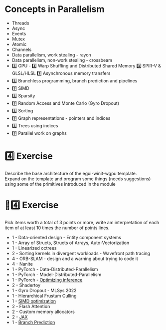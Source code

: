 # Concepts in Parallelism

* Threads
* Async
* Events
* Mutex
* Atomic
* Channels
* Data parallelism, work stealing - rayon
* Data parallelism, non-work stealing - crossbeam
* 3️⃣ GPU - 3️⃣ Warp Shuffling and Distributed Shared Memory 3️⃣ SPIR-V & GLSL/HLSL 3️⃣ Asynchronous memory transfers
* 3️⃣ Branchless programming, branch prediction and pipelines
* 3️⃣ SIMD
* 3️⃣ Sparsity
* 3️⃣ Random Access and Monte Carlo (Gyro Dropout)
* 3️⃣ Sorting
* 3️⃣ Graph representations - pointers and indices
* 3️⃣ Trees using indices
* 3️⃣ Parallel work on graphs

# 4️⃣ Exercise
Describe the base architecture of the egui-winit-wgpu template.  
Expand on the template and program some things (needs suggestions)  
using some of the primitives introduced in the module

# 🧬4️⃣ Exercise
Pick items worth a total of 3 points or more, write am interpretation of each
item of at least 10 times the number of points lines.

* 1 - Data-oriented design - Entity component systems
* 1 - Array of Structs, Structs of Arrays, Auto-Vectorization
* 1 - Linearized octrees
* 2 - Sorting kernels in divergent workloads - Wavefront path tracing
* 4 - ORB-SLAM - design and a warning about trying to code it
* 4 - Nanite
* 1 - PyTorch - Data-Distributed-Parallelism
* 1 - PyTorch - Model-Distributed-Parallelism
* 1 - PyTorch - [Optimizing inference](https://pytorch.org/blog/optimizing-libtorch/?hss_channel=lcp-78618366)
* 2 - Shadertoy
* 1 - Gyro Dropout - MLSys 2022
* 1 - Hierarchical Frustum Culling
* 1 - [SIMD optimization](https://ipthomas.com/blog/2023/07/n-times-faster-than-c-where-n-128/)
* 2 - Flash Attention
* 2 - Custom memory allocators
* 2 - [JAX](https://jax.readthedocs.io/en/latest/notebooks/Common_Gotchas_in_JAX.html)
* 1 - [Branch Prediction](https://stackoverflow.com/questions/11227809/why-is-processing-a-sorted-array-faster-than-processing-an-unsorted-array)
